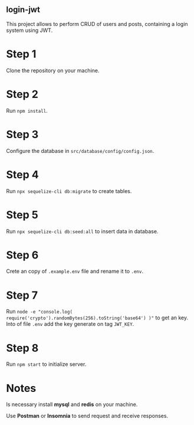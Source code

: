 ## login-jwt
This project allows to perform CRUD of users and posts, containing a login system using JWT.

# Step 1
Clone the repository on your machine.

# Step 2
Run `npm install`.

# Step 3
Configure the database in `src/database/config/config.json`.

# Step 4
Run `npx sequelize-cli db:migrate` to create tables.

# Step 5
Run `npx sequelize-cli db:seed:all` to insert data in database.

# Step 6
Crete an copy of `.example.env` file and rename it to `.env`. 

# Step 7
Run `node -e "console.log( require('crypto').randomBytes(256).toString('base64') )"` to get an key.
Into of file `.env` add the key generate on tag `JWT_KEY`.

# Step 8
Run `npm start` to initialize server.

# Notes
Is necessary install **mysql** and **redis** on your machine.

Use **Postman** or **Insomnia** to send request and receive responses.
